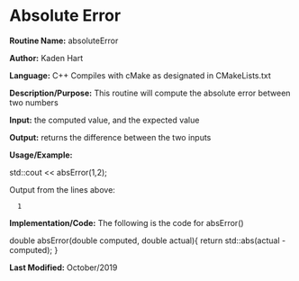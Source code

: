 # Absolute Error

**Routine Name:**           absoluteError

**Author:** Kaden Hart

**Language:** C++ Compiles with cMake as designated in CMakeLists.txt

**Description/Purpose:** This routine will compute the absolute error between two numbers

**Input:** the computed value, and the expected value

**Output:** returns the difference between the two inputs

**Usage/Example:**

std::cout << absError(1,2);

Output from the lines above:

      1

**Implementation/Code:** The following is the code for absError()

double absError(double computed, double actual){
    return std::abs(actual - computed);
}


**Last Modified:** October/2019
